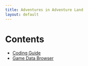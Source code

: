```yaml
---
title: Adventures in Adventure Land
layout: default
---
```


# Contents

- [Coding Guide](guide)
- [Game Data Browser](data)

